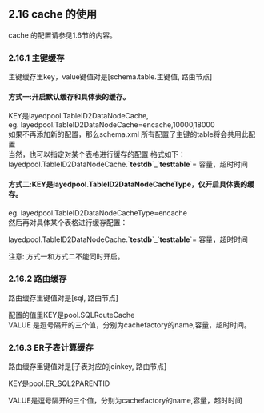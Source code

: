 ## 2.16 cache 的使用
cache 的配置请参见1.6节的内容。  

### 2.16.1 主键缓存
主键缓存里key，value键值对是[schema.table.主键值, 路由节点]

#### 方式一:开启默认缓存和具体表的缓存。
KEY是layedpool.TableID2DataNodeCache,   
eg. layedpool.TableID2DataNodeCache=encache,10000,18000  
如果不再添加新的配置，那么schema.xml 所有配置了主键的table将会共用此配置  
当然，也可以指定对某个表格进行缓存的配置
格式如下：
layedpool.TableID2DataNodeCache.\`**testdb**\`\_\`**testtable**\`= 容量，超时时间

#### 方式二:KEY是layedpool.TableID2DataNodeCacheType，仅开启具体表的缓存。  
eg. layedpool.TableID2DataNodeCacheType=encache   
然后再对具体某个表格进行缓存配置：  

layedpool.TableID2DataNodeCache.\`**testdb**\`\_\`**testtable**\`= 容量，超时时间  

注意: 方式一和方式二不能同时开启。

### 2.16.2 路由缓存
路由缓存里键值对是[sql, 路由节点]   
 
配置的值里KEY是pool.SQLRouteCache   
VALUE 是逗号隔开的三个值，分别为cachefactory的name,容量，超时时间。 
 
### 2.16.3 ER子表计算缓存
路由缓存里键值对是[子表对应的joinkey, 路由节点]  

KEY是pool.ER_SQL2PARENTID

VALUE是逗号隔开的三个值，分别为cachefactory的name,容量，超时时间

